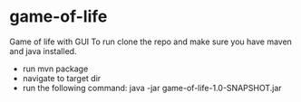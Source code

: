# game-of-life
Game of life with GUI
To run clone the repo and make sure you have maven and java installed.  
- run mvn package
- navigate to target dir
- run the following command: java -jar game-of-life-1.0-SNAPSHOT.jar
